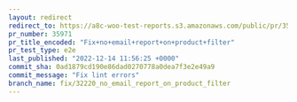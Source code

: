 ```yaml
---
layout: redirect
redirect_to: https://a8c-woo-test-reports.s3.amazonaws.com/public/pr/35971/e2e/index.html
pr_number: 35971
pr_title_encoded: "Fix+no+email+report+on+product+filter"
pr_test_type: e2e
last_published: "2022-12-14 11:56:25 +0000"
commit_sha: 0ad1879cd190e86dad0270778a0dea7f3e2e49a9
commit_message: "Fix lint errors"
branch_name: fix/32220_no_email_report_on_product_filter
---
```

